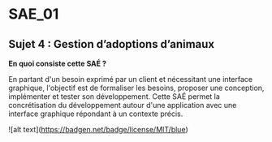 # SAE_01

## Sujet 4 : Gestion d’adoptions d’animaux

**En quoi consiste cette SAÉ ?**

En partant d'un besoin exprimé par un client et nécessitant une interface graphique, l'objectif est de formaliser les besoins, proposer une conception, implémenter et tester son développement. Cette SAÉ permet la concrétisation du développement autour d'une application avec une interface graphique répondant à un contexte précis.

!\[alt text\](https://badgen.net/badge/license/MIT/blue)
